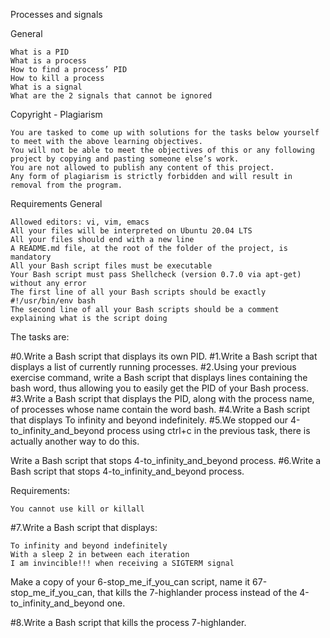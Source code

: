 Processes and signals

General

    What is a PID
    What is a process
    How to find a process’ PID
    How to kill a process
    What is a signal
    What are the 2 signals that cannot be ignored

Copyright - Plagiarism

    You are tasked to come up with solutions for the tasks below yourself to meet with the above learning objectives.
    You will not be able to meet the objectives of this or any following project by copying and pasting someone else’s work.
    You are not allowed to publish any content of this project.
    Any form of plagiarism is strictly forbidden and will result in removal from the program.

Requirements
General

    Allowed editors: vi, vim, emacs
    All your files will be interpreted on Ubuntu 20.04 LTS
    All your files should end with a new line
    A README.md file, at the root of the folder of the project, is mandatory
    All your Bash script files must be executable
    Your Bash script must pass Shellcheck (version 0.7.0 via apt-get) without any error
    The first line of all your Bash scripts should be exactly #!/usr/bin/env bash
    The second line of all your Bash scripts should be a comment explaining what is the script doing

The tasks are:

#0.Write a Bash script that displays its own PID.
#1.Write a Bash script that displays a list of currently running processes.
#2.Using your previous exercise command, write a Bash script that displays lines containing the bash word, thus allowing you to easily get the PID of your Bash process.
#3.Write a Bash script that displays the PID, along with the process name, of processes whose name contain the word bash.
#4.Write a Bash script that displays To infinity and beyond indefinitely. 
#5.We stopped our 4-to_infinity_and_beyond process using ctrl+c in the previous task, there is actually another way to do this.

Write a Bash script that stops 4-to_infinity_and_beyond process.
#6.Write a Bash script that stops 4-to_infinity_and_beyond process.

Requirements:

    You cannot use kill or killall

#7.Write a Bash script that displays:

    To infinity and beyond indefinitely
    With a sleep 2 in between each iteration
    I am invincible!!! when receiving a SIGTERM signal

Make a copy of your 6-stop_me_if_you_can script, name it 67-stop_me_if_you_can, that kills the 7-highlander process instead of the 4-to_infinity_and_beyond one.

#8.Write a Bash script that kills the process 7-highlander.
